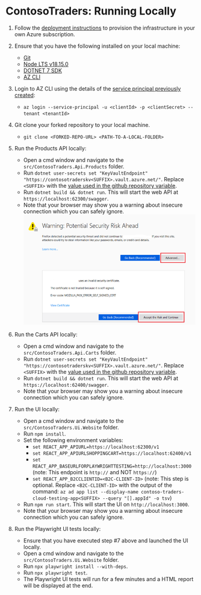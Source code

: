 # ContosoTraders: Running Locally

1. Follow the [deployment instructions](./deployment-instructions.md) to provision the infrastructure in your own Azure subscription.

2. Ensure that you have the following installed on your local machine:
   * [Git](https://git-scm.com/downloads)
   * [Node LTS v18.15.0](https://nodejs.org/dist/v18.15.0/)
   * [DOTNET 7 SDK](https://dotnet.microsoft.com/en-us/download/dotnet/7.0)
   * [AZ CLI](https://learn.microsoft.com/en-us/cli/azure/install-azure-cli)

3. Login to AZ CLI using the details of the [service principal previously created](./deployment-instructions.md):
   * `az login --service-principal -u <clientId> -p <clientSecret> --tenant <tenantId>`

4. Git clone your forked repository to your local machine.
   * `git clone <FORKED-REPO-URL> <PATH-TO-A-LOCAL-FOLDER>`

5. Run the Products API locally:
   * Open a cmd window and navigate to the `src/ContosoTraders.Api.Products` folder.
   * Run `dotnet user-secrets set "KeyVaultEndpoint" "https://contosotraderskv<SUFFIX>.vault.azure.net/"`. Replace `<SUFFIX>` with the [value used in the github repository variable](./deployment-instructions.md#prepare-your-github-account).
   * Run `dotnet build && dotnet run`. This will start the web API at `https://localhost:62300/swagger`.
   * Note that your browser may show you a warning about insecure connection which you can safely ignore.
      ![self signed cert warning](./images/self-signed-cert.png)

6. Run the Carts API locally:
   * Open a cmd window and navigate to the `src/ContosoTraders.Api.Carts` folder.
   * Run `dotnet user-secrets set "KeyVaultEndpoint" "https://contosotraderskv<SUFFIX>.vault.azure.net/"`. Replace `<SUFFIX>` with the [value used in the github repository variable](./deployment-instructions.md#prepare-your-github-account).
   * Run `dotnet build && dotnet run`. This will start the web API at `https://localhost:62400/swagger`.
   * Note that your browser may show you a warning about insecure connection which you can safely ignore.

7. Run the UI locally:
   * Open a cmd window and navigate to the `src/ContosoTraders.Ui.Website` folder.
   * Run `npm install`.
   * Set the following environment variables:
     * `set REACT_APP_APIURL=https://localhost:62300/v1`
     * `set REACT_APP_APIURLSHOPPINGCART=https://localhost:62400/v1`
     * `set REACT_APP_BASEURLFORPLAYWRIGHTTESTING=http://localhost:3000` (note: This endpoint is `http://` and NOT `https://`)
     * `set REACT_APP_B2CCLIENTID=<B2C-CLIENT-ID>` (note: This step is optional. Replace `<B2C-CLIENT-ID>` with the output of the command: `az ad app list --display-name contoso-traders-cloud-testing-app<SUFFIX> --query "[].appId" -o tsv`)
   * Run `npm run start`. This will start the UI on `http://localhost:3000`.
   * Note that your browser may show you a warning about insecure connection which you can safely ignore.

8. Run the Playwright UI tests locally:
   * Ensure that you have executed step #7 above and launched the UI locally.
   * Open a cmd window and navigate to the `src/ContosoTraders.Ui.Website` folder.
   * Run `npx playwright install --with-deps`.
   * Run `npx playwright test`.
   * The Playwright UI tests will run for a few minutes and a HTML report will be displayed at the end.
